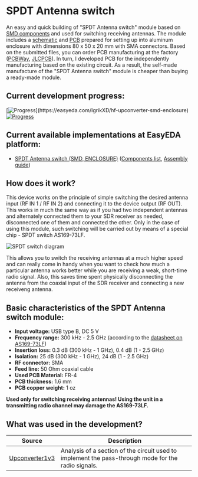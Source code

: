 # SPDT Antenna switch

An easy and quick building of "SPDT Antenna switch" module based on [SMD components](./SMD/EasyEDA) and used for switching receiving antennas. The module includes a [schematic](./SMD/Schematics) and [PCB](./SMD/Gerbers) prepared for setting up into aluminum enclosure with dimensions 80 x 50 x 20 mm with SMA connectors. Based on the submitted files, you can order PCB manufacturing at the factory ([PCBWay], [JLCPCB]). In turn, I developed PCB for the independently manufacturing based on the existing circuit. As a result, the self-made manufacture of the "SPDT Antenna switch" module is cheaper than buying a ready-made module.

## Current development progress:
[![Progress](https://img.shields.io/badge/SPDT%20Antenna%20switch%20(SMD,%20ENCLOSURE)-not%20tested-yellow.svg)](https://easyeda.com/IgrikXD/hf-upconverter-smd-enclosure) [![Progress](https://img.shields.io/badge/version-1.0.EE-blue.svg)](./SMD/EasyEDA)  

## Current available implementations at EasyEDA platform:
- [SPDT Antenna switch (SMD, ENCLOSURE)] ([Components list](./SMD/Components%20list.md), [Assembly guide](./SMD/Assembly%20guide.md))

## How does it work?
This device works on the principle of simple switching the desired antenna input (RF IN 1 / RF IN 2) and connecting it to the device output (RF OUT). This works in much the same way as if you had two independent antennas and alternately connected them to your SDR receiver as needed, disconnected one of them and connected the other. Only in the case of using this module, such switching will be carried out by means of a special chip - SPDT switch AS169-73LF. 

![SPDT switch diagram](../../Resources/SPDT%20Antenna%20switch/SPDT-Switch-diagram.png) 

This allows you to switch the receiving antennas at a much higher speed and can really come in handy when you want to check how much a particular antenna works better while you are receiving a weak, short-time radio signal. Also, this saves time spent physically disconnecting the antenna from the coaxial input of the SDR receiver and connecting a new receiveng antenna.

## Basic characteristics of the SPDT Antenna switch module:

- **Input voltage:** USB type B, DC 5 V  
- **Frequency range:** 300 kHz - 2.5 GHz (according to the [datasheet on AS169-73LF](./SMD/Datasheets/Switches/AS169-73LF-Switch-Datasheet.pdf))  
- **Insertion loss:** 0.3 dB (300 kHz - 1 GHz), 0.4 dB (1 - 2.5 GHz)  
- **Isolation:** 25 dB (300 kHz - 1 GHz), 24 dB (1 - 2.5 GHz) 
- **RF connector:** SMA  
- **Feed line:** 50 Ohm coaxial cable  
- **Used PCB Material:** FR-4  
- **PCB thickness:** 1.6 mm  
- **PCB copper weight:** 1 oz  

**Used only for switching receiving antennas! Using the unit in a transmitting radio channel may damage the AS169-73LF.**

## What was used in the development?
| Source | Description |
| ------ | ------ |
| [Upconverter1v3] | Analysis of a section of the circuit used to implement the pass-through mode for the radio signals. |

[PCBWay]: <https://www.pcbway.com/>
[JLCPCB]: <https://jlcpcb.com/>
[SPDT Antenna switch (SMD, ENCLOSURE)]: <https://easyeda.com/IgrikXD/spdt-antenna-switch-smd-enclosure>
[Upconverter1v3]: <https://github.com/opendous/Upconverter1v3>